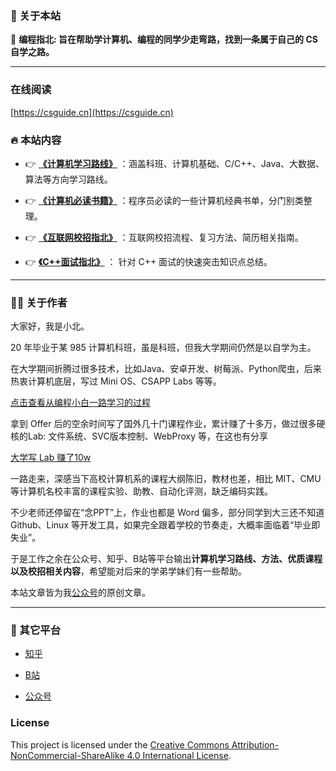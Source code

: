 
### 📖 关于本站
🛫  **编程指北: 旨在帮助学计算机、编程的同学少走弯路，找到一条属于自己的 CS 自学之路。**

---

### 在线阅读

[https://csguide.cn](https://csguide.cn)

### 🔥 本站内容

* 👉 **[《计算机学习路线》](/docs/roadmap/)** ：涵盖科班、计算机基础、C/C++、Java、大数据、算法等方向学习路线。

* 👉 **[《计算机必读书籍》](/docs/books/)**  ：程序员必读的一些计算机经典书单，分门别类整理。

* 👉 **[《互联网校招指北》](/docs/offer/)** ：互联网校招流程、复习方法、简历相关指南。

* 👉 **[《C++面试指北》](/docs/cpp/)** ： 针对 C++ 面试的快速突击知识点总结。

---

### 👨‍💻 关于作者

大家好，我是小北。

20 年毕业于某 985 计算机科班，虽是科班，但我大学期间仍然是以自学为主。

在大学期间折腾过很多技术，比如Java、安卓开发、树莓派、Python爬虫，后来热衷计算机底层，写过 Mini OS、CSAPP Labs 等等。

[点击查看从编程小白一路学习的过程](https://csguide.cn/aboutme/programming_road.html)

拿到 Offer 后的空余时间写了国外几十门课程作业，累计赚了十多万，做过很多硬核的Lab: 文件系统、SVC版本控制、WebProxy 等，在这也有分享

[大学写 Lab 赚了10w](https://csguide.cn/aboutme/make_money_labs.html)


一路走来，深感当下高校计算机系的课程大纲陈旧，教材也差，相比 MIT、CMU 等计算机名校丰富的课程实验、助教、自动化评测，缺乏编码实践。

不少老师还停留在“念PPT”上，作业也都是 Word 偏多，部分同学到大三还不知道 Github、Linux 等开发工具，如果完全跟着学校的节奏走，大概率面临着“毕业即失业”。

于是工作之余在公众号、知乎、B站等平台输出**计算机学习路线、方法、优质课程以及校招相关内容**，希望能对后来的学弟学妹们有一些帮助。


本站文章皆为我[公众号](https://mp.weixin.qq.com/s/wWLPP1dM4J1NmKi2HRYRoQ)的原创文章。

---

### 📮 其它平台
* [知乎](https://www.zhihu.com/people/bian-cheng-zhi-bei)

* [B站](https://space.bilibili.com/281339413?spm_id_from=333.1007.0.0)

* [公众号](https://mp.weixin.qq.com/s/uq67R4jHpYkbMUQqIBgpHA)



### License
This project is licensed under the [Creative Commons Attribution-NonCommercial-ShareAlike 4.0 International License](https://creativecommons.org/licenses/by-nc-sa/4.0/).
